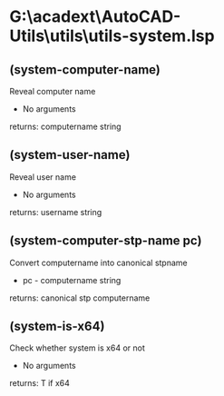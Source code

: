 # G:\acadext\AutoCAD-Utils\utils\utils-system.lsp

## (system-computer-name)

Reveal computer name

- No arguments

returns: computername string

## (system-user-name)

Reveal user name

- No arguments

returns: username string

## (system-computer-stp-name pc)

Convert computername into canonical stpname

- pc - computername string

returns: canonical stp computername

## (system-is-x64)

Check whether system is x64 or not

- No arguments

returns: T if x64
